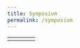 ```yaml
---
title: Symposium
permalink: /symposium
---
```

<table>
  <tr>
    <td></td>
    <td></td>
    <td></td>
    <td></td>
  </tr>
</table>
